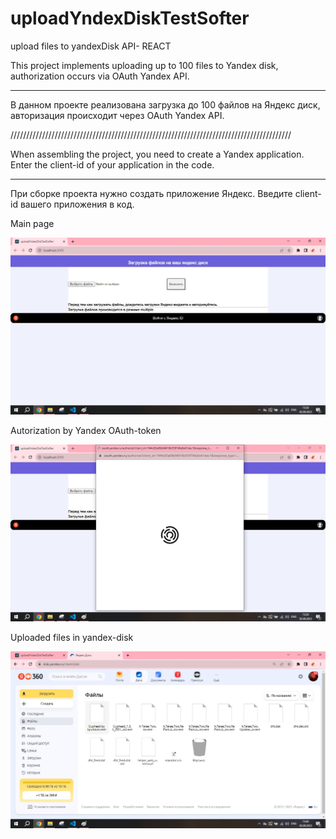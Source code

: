 # uploadYndexDiskTestSofter
upload files to yandexDisk API- REACT

This project implements uploading up to 100 files to Yandex disk, authorization occurs via OAuth Yandex API.
__________________________________________________________________________________________

В данном проекте реализована загрузка до 100 файлов на Яндекс диск, авторизация происходит через OAuth Yandex API.

/////////////////////////////////////////////////////////////////////////////////////////

When assembling the project, you need to create a Yandex application. Enter the client-id of your application in the code.

__________________________________________________________________________________________

При сборке проекта нужно создать приложение Яндекс. Введите client-id вашего приложения в код.


Main page

![main](https://github.com/gGodlik04/uploadYndexDiskTestSofter/blob/main/ReadmeSCR/main.jpg)

Autorization by Yandex OAuth-token

![main](https://github.com/gGodlik04/uploadYndexDiskTestSofter/blob/main/ReadmeSCR/second.jpg)

Uploaded files in yandex-disk

![main](https://github.com/gGodlik04/uploadYndexDiskTestSofter/blob/main/ReadmeSCR/third.jpg)

